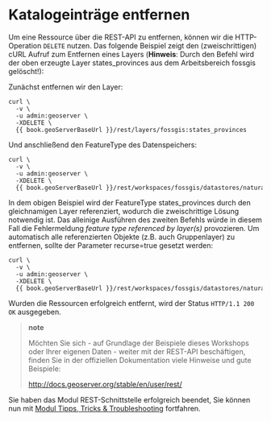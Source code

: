 Katalogeinträge entfernen
=========================

Um eine Ressource über die REST-API zu entfernen, können wir die HTTP-Operation
`DELETE` nutzen. Das folgende Beispiel zeigt den (zweischrittigen) cURL Aufruf
zum Entfernen eines Layers (**Hinweis**: Durch den Befehl wird der oben erzeugte
    Layer states\_provinces aus dem Arbeitsbereich fossgis gelöscht!):

Zunächst entfernen wir den Layer:

<pre><xmp style="margin:0; font-size: .85em;">curl \
  -v \
  -u admin:geoserver \
  -XDELETE \
  {{ book.geoServerBaseUrl }}/rest/layers/fossgis:states_provinces
</xmp></pre>

Und anschließend den FeatureType des Datenspeichers:

<pre><xmp style="margin:0; font-size: .85em;">curl \
  -v \
  -u admin:geoserver \
  -XDELETE \
  {{ book.geoServerBaseUrl }}/rest/workspaces/fossgis/datastores/natural_earth/featuretypes/states_provinces
</xmp></pre>

In dem obigen Beispiel wird der FeatureType states\_provinces durch den gleichnamigen
Layer referenziert, wodurch die zweischrittige Lösung notwendig ist. Das alleinige
Ausführen des zweiten Befehls würde in diesem Fall die Fehlermeldung *feature type
referenced by layer(s)* provozieren. Um automatisch alle referenzierten Objekte
(z.B. auch Gruppenlayer) zu entfernen, sollte der Parameter recurse=true gesetzt werden:

<pre><xmp style="margin:0; font-size: .85em;">curl \
  -v \
  -u admin:geoserver \
  -XDELETE \
  {{ book.geoServerBaseUrl }}/rest/workspaces/fossgis/datastores/natural_earth/featuretypes/states_provinces?recurse=true
</xmp></pre>

Wurden die Ressourcen erfolgreich entfernt, wird der Status `HTTP/1.1 200 OK` ausgegeben.

> **note**
>
> Möchten Sie sich - auf Grundlage der Beispiele dieses Workshops oder Ihrer eigenen Daten - weiter mit der REST-API beschäftigen, finden Sie in der offiziellen Dokumentation viele Hinweise und gute Beispiele:
>
> [<http://docs.geoserver.org/stable/en/user/rest/>](http://docs.geoserver.org/stable/en/user/rest/)

Sie haben das Modul REST-Schnittstelle erfolgreich beendet, Sie können
nun mit [Modul Tipps, Tricks & Troubleshooting](../troubleshooting/README.md) fortfahren.
